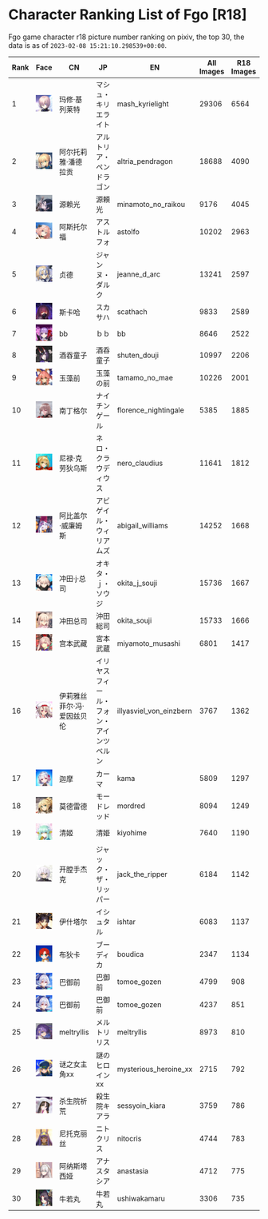 # Character Ranking List of Fgo [R18]

Fgo game character r18 picture number ranking on pixiv, the top 30, the data is as of `2023-02-08 15:21:10.298539+00:00`.

|   Rank | Face                                                                  | CN             | JP                   | EN                      |   All Images |   R18 Images |
|--------|-----------------------------------------------------------------------|----------------|----------------------|-------------------------|--------------|--------------|
|      1 | ![mash_kyrielight](./images/logo_mash_kyrielight.png)                 | 玛修·基列莱特        | マシュ・キリエライト           | mash_kyrielight         |        29306 |         6564 |
|      2 | ![altria_pendragon](./images/logo_altria_pendragon.png)               | 阿尔托莉雅·潘德拉贡     | アルトリア・ペンドラゴン         | altria_pendragon        |        18688 |         4090 |
|      3 | ![minamoto_no_raikou](./images/logo_minamoto_no_raikou.png)           | 源赖光            | 源頼光                  | minamoto_no_raikou      |         9176 |         4045 |
|      4 | ![astolfo](./images/logo_astolfo.png)                                 | 阿斯托尔福          | アストルフォ               | astolfo                 |        10202 |         2963 |
|      5 | ![jeanne_d_arc](./images/logo_jeanne_d_arc.png)                       | 贞德             | ジャンヌ・ダルク             | jeanne_d_arc            |        13241 |         2597 |
|      6 | ![scathach](./images/logo_scathach.png)                               | 斯卡哈            | スカサハ                 | scathach                |         9833 |         2589 |
|      7 | ![bb](./images/logo_bb.png)                                           | bb             | ｂｂ                   | bb                      |         8646 |         2522 |
|      8 | ![shuten_douji](./images/logo_shuten_douji.png)                       | 酒吞童子           | 酒呑童子                 | shuten_douji            |        10997 |         2206 |
|      9 | ![tamamo_no_mae](./images/logo_tamamo_no_mae.png)                     | 玉藻前            | 玉藻の前                 | tamamo_no_mae           |        10226 |         2001 |
|     10 | ![florence_nightingale](./images/logo_florence_nightingale.png)       | 南丁格尔           | ナイチンゲール              | florence_nightingale    |         5385 |         1885 |
|     11 | ![nero_claudius](./images/logo_nero_claudius.png)                     | 尼禄·克劳狄乌斯       | ネロ・クラウディウス           | nero_claudius           |        11641 |         1812 |
|     12 | ![abigail_williams](./images/logo_abigail_williams.png)               | 阿比盖尔·威廉姆斯      | アビゲイル・ウィリアムズ         | abigail_williams        |        14252 |         1668 |
|     13 | ![okita_j_souji](./images/logo_okita_j_souji.png)                     | 冲田·j·总司        | オキタ・ｊ・ソウジ            | okita_j_souji           |        15736 |         1667 |
|     14 | ![okita_souji](./images/logo_okita_souji.png)                         | 冲田总司           | 沖田総司                 | okita_souji             |        15733 |         1666 |
|     15 | ![miyamoto_musashi](./images/logo_miyamoto_musashi.png)               | 宫本武藏           | 宮本武蔵                 | miyamoto_musashi        |         6801 |         1417 |
|     16 | ![illyasviel_von_einzbern](./images/logo_illyasviel_von_einzbern.png) | 伊莉雅丝菲尔·冯·爱因兹贝伦 | イリヤスフィール・フォン・アインツベルン | illyasviel_von_einzbern |         3767 |         1362 |
|     17 | ![kama](./images/logo_kama.png)                                       | 迦摩             | カーマ                  | kama                    |         5809 |         1297 |
|     18 | ![mordred](./images/logo_mordred.png)                                 | 莫德雷德           | モードレッド               | mordred                 |         8094 |         1249 |
|     19 | ![kiyohime](./images/logo_kiyohime.png)                               | 清姬             | 清姫                   | kiyohime                |         7640 |         1190 |
|     20 | ![jack_the_ripper](./images/logo_jack_the_ripper.png)                 | 开膛手杰克          | ジャック・ザ・リッパー          | jack_the_ripper         |         6184 |         1142 |
|     21 | ![ishtar](./images/logo_ishtar.png)                                   | 伊什塔尔           | イシュタル                | ishtar                  |         6083 |         1137 |
|     22 | ![boudica](./images/logo_boudica.png)                                 | 布狄卡            | ブーディカ                | boudica                 |         2347 |         1134 |
|     23 | ![tomoe_gozen](./images/logo_tomoe_gozen.png)                         | 巴御前            | 巴御前                  | tomoe_gozen             |         4799 |          908 |
|     24 | ![tomoe_gozen](./images/logo_tomoe_gozen.png)                         | 巴御前            | 巴御前                  | tomoe_gozen             |         4237 |          851 |
|     25 | ![meltryllis](./images/logo_meltryllis.png)                           | meltryllis     | メルトリリス               | meltryllis              |         8973 |          810 |
|     26 | ![mysterious_heroine_xx](./images/logo_mysterious_heroine_xx.png)     | 谜之女主角xx        | 謎のヒロインxx             | mysterious_heroine_xx   |         2715 |          792 |
|     27 | ![sessyoin_kiara](./images/logo_sessyoin_kiara.png)                   | 杀生院祈荒          | 殺生院キアラ               | sessyoin_kiara          |         3759 |          786 |
|     28 | ![nitocris](./images/logo_nitocris.png)                               | 尼托克丽丝          | ニトクリス                | nitocris                |         4744 |          783 |
|     29 | ![anastasia](./images/logo_anastasia.png)                             | 阿纳斯塔西娅         | アナスタシア               | anastasia               |         4712 |          775 |
|     30 | ![ushiwakamaru](./images/logo_ushiwakamaru.png)                       | 牛若丸            | 牛若丸                  | ushiwakamaru            |         3306 |          735 |
